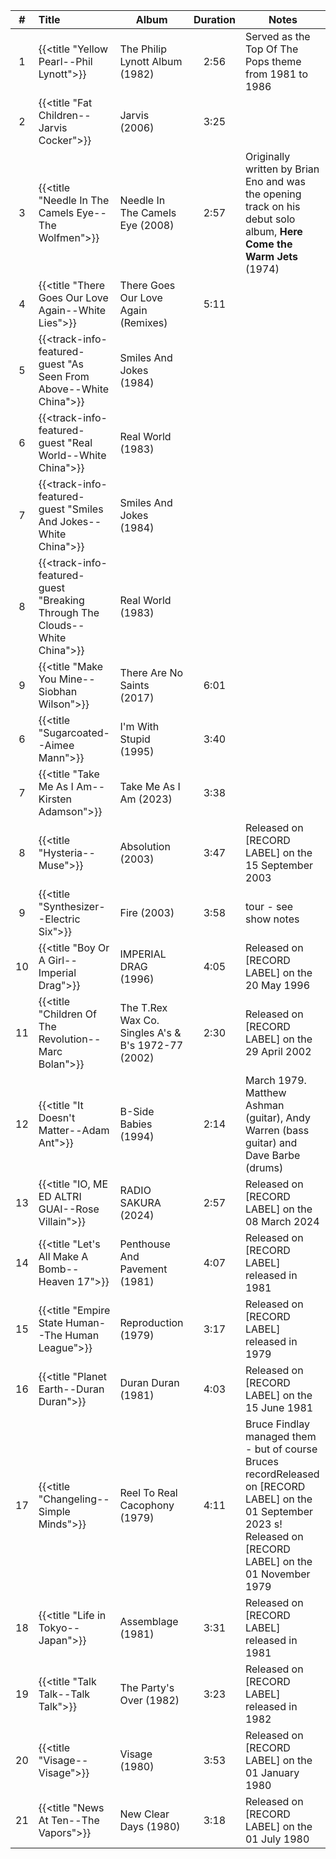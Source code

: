 | #  | Title                                                                      | Album                                              | Duration | Notes                                                                                                                                                              | 
|:--:|:---------------------------------------------------------------------------|----------------------------------------------------|:--------:|--------------------------------------------------------------------------------------------------------------------------------------------------------------------|
| 1  | {{<title "Yellow Pearl--Phil Lynott">}}                                    | The Philip Lynott Album (1982)                     |   2:56   | Served as the Top Of The Pops theme from 1981 to 1986                                                                                                              |
| 2  | {{<title "Fat Children--Jarvis Cocker">}}                                  | Jarvis (2006)                                      |   3:25   |                                                                                                                                                                    |
| 3  | {{<title "Needle In The Camels Eye--The Wolfmen">}}                        | Needle In The Camels Eye (2008)                    |   2:57   | Originally written by Brian Eno and was the opening track on his debut solo album, **Here Come the Warm Jets** (1974)                                              |
| 4  | {{<title "There Goes Our Love Again--White Lies">}}                        | There Goes Our Love Again (Remixes)                |   5:11   |                                                                                                                                                                    |
| 5  | {{<track-info-featured-guest "As Seen From Above--White China">}}          | Smiles And Jokes (1984)                            |          |                                                                                                                                                                    |
| 6  | {{<track-info-featured-guest "Real World--White China">}}                  | Real World (1983)                                  |          |                                                                                                                                                                    |
| 7  | {{<track-info-featured-guest "Smiles And Jokes--White China">}}            | Smiles And Jokes (1984)                            |          |                                                                                                                                                                    |
| 8  | {{<track-info-featured-guest "Breaking Through The Clouds--White China">}} | Real World (1983)                                  |          |                                                                                                                                                                    |
| 9  | {{<title "Make You Mine--Siobhan Wilson">}}                                | There Are No Saints (2017)                         |   6:01   |                                                                                                                                                                    |
| 6  | {{<title "Sugarcoated--Aimee Mann">}}                                      | I'm With Stupid (1995)                             |   3:40   |                                                                                                                                                                    |
| 7  | {{<title "Take Me As I Am--Kirsten Adamson">}}                             | Take Me As I Am (2023)                             |   3:38   |                                                                                                                                                                    |
| 8  | {{<title "Hysteria--Muse">}}                                               | Absolution (2003)                                  |   3:47   | Released on [RECORD LABEL] on the 15 September 2003                                                                                                                |
| 9  | {{<title "Synthesizer--Electric Six">}}                                    | Fire (2003)                                        |   3:58   | tour - see show notes                                                                                                                                              |
| 10 | {{<title "Boy Or A Girl--Imperial Drag">}}                                 | IMPERIAL DRAG (1996)                               |   4:05   | Released on [RECORD LABEL] on the 20 May 1996                                                                                                                      |
| 11 | {{<title "Children Of The Revolution--Marc Bolan">}}                       | The T.Rex Wax Co. Singles A's & B's 1972-77 (2002) |   2:30   | Released on [RECORD LABEL] on the 29 April 2002                                                                                                                    |
| 12 | {{<title "It Doesn't Matter--Adam Ant">}}                                  | B-Side Babies (1994)                               |   2:14   | March 1979.  Matthew Ashman (guitar), Andy Warren (bass guitar) and Dave Barbe (drums)                                                                             |
| 13 | {{<title "IO, ME ED ALTRI GUAI--Rose Villain">}}                           | RADIO SAKURA (2024)                                |   2:57   | Released on [RECORD LABEL] on the 08 March 2024                                                                                                                    |
| 14 | {{<title "Let's All Make A Bomb--Heaven 17">}}                             | Penthouse And Pavement (1981)                      |   4:07   | Released on [RECORD LABEL] released in 1981                                                                                                                        |
| 15 | {{<title "Empire State Human--The Human League">}}                         | Reproduction (1979)                                |   3:17   | Released on [RECORD LABEL] released in 1979                                                                                                                        |
| 16 | {{<title "Planet Earth--Duran Duran">}}                                    | Duran Duran (1981)                                 |   4:03   | Released on [RECORD LABEL] on the 15 June 1981                                                                                                                     |
| 17 | {{<title "Changeling--Simple Minds">}}                                     | Reel To Real Cacophony (1979)                      |   4:11   | Bruce Findlay managed them - but of course Bruces recordReleased on [RECORD LABEL] on the 01 September 2023  s! Released on [RECORD LABEL] on the 01 November 1979 |
| 18 | {{<title "Life in Tokyo--Japan">}}                                         | Assemblage (1981)                                  |   3:31   | Released on [RECORD LABEL] released in 1981                                                                                                                        |
| 19 | {{<title "Talk Talk--Talk Talk">}}                                         | The Party's Over (1982)                            |   3:23   | Released on [RECORD LABEL] released in 1982                                                                                                                        |
| 20 | {{<title "Visage--Visage">}}                                               | Visage (1980)                                      |   3:53   | Released on [RECORD LABEL] on the 01 January 1980                                                                                                                  |
| 21 | {{<title "News At Ten--The Vapors">}}                                      | New Clear Days (1980)                              |   3:18   | Released on [RECORD LABEL] on the 01 July 1980                                                                                                                     |
